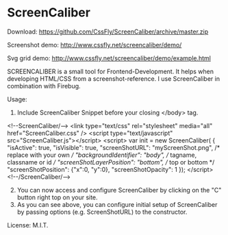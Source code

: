 # ScreenCaliber
Download: https://github.com/CssFly/ScreenCaliber/archive/master.zip

Screenshot demo: http://www.cssfly.net/screencaliber/demo/

Svg grid demo: http://www.cssfly.net/screencaliber/demo/example.html

SCREENCALIBER is a small tool for Frontend-Development.
It helps when developing HTML/CSS from a screenshot-reference.
I use ScreenCaliber in combination with Firebug.

Usage:
1. Include ScreenCaliber Snippet before your closing &lt;/body&gt; tag.

&lt;!--ScreenCaliber/--&gt;
&lt;link type="text/css" rel="stylesheet" media="all" href="ScreenCaliber.css" /&gt;
&lt;script type="text/javascript" src="ScreenCaliber.js">&lt;/script&gt;
&lt;script&gt;
	var init = new ScreenCaliber(
	{
		"isActive": true,
		"isVisible": true,
		"screenShotURL": "myScreenShot.png", 	/* replace with your own */
		"backgroundIdentifier": "body", 	/* tagname, classname or id */
		"screenShotLayerPosition": "bottom", 	/* top or bottom */
		"screenShotPosition": {"x":0, "y":0},
		"screenShotOpacity": 1
	});
&lt;/script&gt;
&lt;!--/ScreenCaliber/--&gt;

2. You can now access and configure ScreenCaliber by clicking on the "C" button right top on your site.
3. As you can see above, you can configure initial setup of ScreenCaliber by passing options (e.g. ScreenShotURL) to the constructor.

License: M.I.T.
